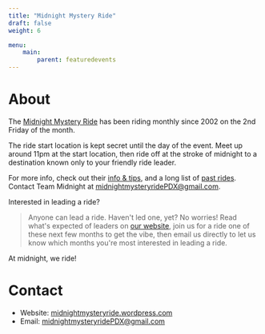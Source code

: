 ```yaml
---
title: "Midnight Mystery Ride"
draft: false
weight: 6

menu:
    main:
        parent: featuredevents
---
```


# About

The [Midnight Mystery Ride](https://midnightmysteryride.wordpress.com/) has been riding monthly since 2002 on the 2nd Friday of the month. 

The ride start location is kept secret until the day of the event. Meet up around 11pm at the start location, then ride off at the stroke of midnight to a destination known only to your friendly ride leader. 

For more info, check out their [info & tips](https://midnightmysteryride.wordpress.com/about), and a long list of [past rides](https://midnightmysteryride.wordpress.com/). Contact Team Midnight at [midnightmysteryridePDX@gmail.com](mailto:midnightmysteryridePDX@gmail.com). 

Interested in leading a ride? 

> Anyone can lead a ride. Haven't led one, yet? No worries! Read what's expected of leaders on [our website](https://midnightmysteryride.wordpress.com/about), join us for a ride one of these next few months to get the vibe, then email us directly to let us know which months you're most interested in leading a ride.

At midnight, we ride!

# Contact

* Website: [midnightmysteryride.wordpress.com](https://midnightmysteryride.wordpress.com/)
* Email: [midnightmysteryridePDX@gmail.com](mailto:midnightmysteryridePDX@gmail.com)
